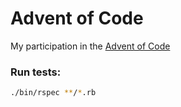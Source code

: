 # Advent of Code

My participation in the [Advent of Code](https://adventofcode.com/)

### Run tests:

```bash
./bin/rspec **/*.rb
```
